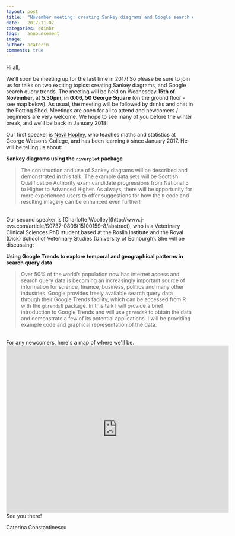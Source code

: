 ```yaml
---
layout: post
title:  "November meeting: creating Sankey diagrams and Google search query trends"
date:   2017-11-07
categories: edinbr
tags:   announcement
image:
author: acaterin
comments: true
---
```


Hi all, 

We'll soon be meeting up for the last time in 2017! So please be sure to join us for talks on two exciting topics: creating Sankey diagrams, and Google search query trends. The meeting will be held on Wednesday **15th of November**, at **5.30pm, in G.06, 50 George Square** (on the ground floor - see map below). As usual, the meeting will be followed by drinks and chat in the Potting Shed. Meetings are open for all to attend and newcomers / beginners are very welcome. We hope to see many of you before the winter break, and we'll be back in January 2018!


Our first speaker is [Nevil Hopley](https://www.linkedin.com/in/nevilhopley/?ppe=1), who teaches maths and statistics at George Watson’s College, and has been learning `R` since January 2017. He will be telling us about:

**Sankey diagrams using the `riverplot` package**

> The construction and use of Sankey diagrams will be described and demonstrated in this talk. The example data sets will be Scottish Qualification Authority exam candidate progressions from National 5 to Higher to Advanced Higher. As always, there will be opportunity for more experienced users to offer suggestions for how the `R` code and resulting imagery can be enhanced even further!

<br>
Our second speaker is [Charlotte Woolley](http://www.j-evs.com/article/S0737-0806(15)00159-8/abstract), who is a Veterinary Clinical Sciences PhD student based at the Roslin Institute and the Royal (Dick) School of Veterinary Studies (University of Edinburgh). She will be discussing:

**Using Google Trends to explore temporal and geographical patterns in search query data** 

> Over 50% of the world’s population now has internet access and search query data is becoming an increasingly important source of information for science, finance, business, politics and many other industries. Google provides freely available search query data through their Google Trends facility, which can be accessed from R with the `gtrendsR` package. In this talk I will provide a brief introduction to Google Trends and will use `gtrendsR` to obtain the data and demonstrate a few of its potential applications. I will be providing example code and graphical representation of the data. 





<br>
For any newcomers, here's a map of where we'll be.

<iframe src="https://www.google.com/maps/embed?pb=!1m18!1m12!1m3!1d2234.3225349859604!2d-3.1893184837905904!3d55.943781480604905!2m3!1f0!2f0!3f0!3m2!1i1024!2i768!4f13.1!3m3!1m2!1s0x4887c7839e9c711d%3A0x998c11ef90792a87!2s50+George+Square%2C+Edinburgh+EH8+9JU!5e0!3m2!1sen!2suk!4v1510087562281" width="600" height="450" frameborder="0" style="border:0" allowfullscreen></iframe>

<br>
See you there!

Caterina Constantinescu
